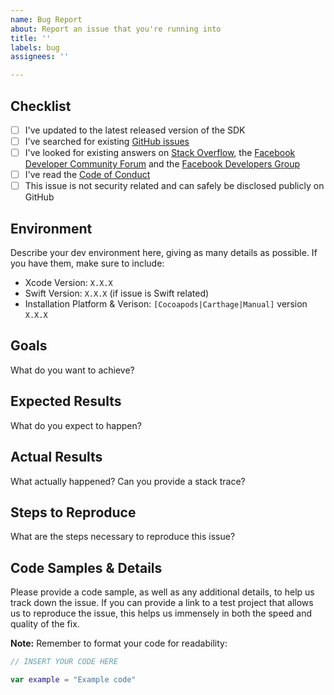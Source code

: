 ```yaml
---
name: Bug Report
about: Report an issue that you're running into
title: ''
labels: bug
assignees: ''

---
```


## Checklist

- [ ] I've updated to the latest released version of the SDK
- [ ] I've searched for existing [GitHub issues](https://github.com/facebook/facebook-ios-sdk/issues)
- [ ] I've looked for existing answers on [Stack Overflow](https://facebook.stackoverflow.com), the [Facebook Developer Community Forum](https://developers.facebook.com/community/) and the [Facebook Developers Group](https://www.facebook.com/groups/fbdevelopers)
- [ ] I've read the [Code of Conduct](https://github.com/facebook/facebook-ios-sdk/blob/master/CODE_OF_CONDUCT.md)
- [ ] This issue is not security related and can safely be disclosed publicly on GitHub

## Environment

Describe your dev environment here, giving as many details as possible. If you have them, make sure to include:

- Xcode Version: `X.X.X`
- Swift Version: `X.X.X` (if issue is Swift related)
- Installation Platform & Verison: `[Cocoapods|Carthage|Manual]` version `X.X.X`

## Goals

What do you want to achieve?

## Expected Results

What do you expect to happen?

## Actual Results

What actually happened? Can you provide a stack trace?

## Steps to Reproduce

What are the steps necessary to reproduce this issue?

## Code Samples & Details

Please provide a code sample, as well as any additional details, to help us track down the issue. If you can provide a link to a test project that allows us to reproduce the issue, this helps us immensely in both the speed and quality of the fix.

**Note:** Remember to format your code for readability:

```swift
// INSERT YOUR CODE HERE

var example = "Example code"
```
